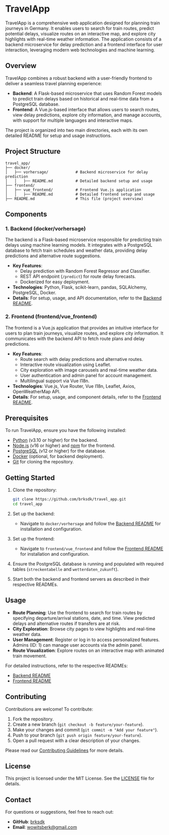 # TravelApp

TravelApp is a comprehensive web application designed for planning train journeys in Germany. It enables users to search for train routes, predict potential delays, visualize routes on an interactive map, and explore city highlights with real-time weather information. The application consists of a backend microservice for delay prediction and a frontend interface for user interaction, leveraging modern web technologies and machine learning.

## Overview
TravelApp combines a robust backend with a user-friendly frontend to deliver a seamless travel planning experience:
- **Backend**: A Flask-based microservice that uses Random Forest models to predict train delays based on historical and real-time data from a PostgreSQL database.
- **Frontend**: A Vue.js-based interface that allows users to search routes, view delay predictions, explore city information, and manage accounts, with support for multiple languages and interactive maps.

The project is organized into two main directories, each with its own detailed README for setup and usage instructions.

## Project Structure
```
travel_app/
├── docker/
│   ├── vorhersage/            # Backend microservice for delay prediction
│   │   ├── README.md          # Detailed backend setup and usage
├── frontend/
│   ├── vue_frontend/          # Frontend Vue.js application
│   │   ├── README.md          # Detailed frontend setup and usage
├── README.md                  # This file (project overview)
```

## Components
### 1. Backend (docker/vorhersage)
The backend is a Flask-based microservice responsible for predicting train delays using machine learning models. It integrates with a PostgreSQL database to fetch train schedules and weather data, providing delay predictions and alternative route suggestions.

- **Key Features**:
  - Delay prediction with Random Forest Regressor and Classifier.
  - REST API endpoint (`/predict`) for route delay forecasts.
  - Dockerized for easy deployment.
- **Technologies**: Python, Flask, scikit-learn, pandas, SQLAlchemy, PostgreSQL, Docker.
- **Details**: For setup, usage, and API documentation, refer to the [Backend README](https://github.com/brksdk/travel_app/blob/master/docker/vorhersage/README.md).

### 2. Frontend (frontend/vue_frontend)
The frontend is a Vue.js application that provides an intuitive interface for users to plan train journeys, visualize routes, and explore city information. It communicates with the backend API to fetch route plans and delay predictions.

- **Key Features**:
  - Route search with delay predictions and alternative routes.
  - Interactive route visualization using Leaflet.
  - City exploration with image carousels and real-time weather data.
  - User authentication and admin panel for account management.
  - Multilingual support via Vue I18n.
- **Technologies**: Vue.js, Vue Router, Vue I18n, Leaflet, Axios, OpenWeatherMap API.
- **Details**: For setup, usage, and component details, refer to the [Frontend README](https://github.com/brksdk/travel_app/blob/master/frontend/vue_frontend/README.md).

## Prerequisites
To run TravelApp, ensure you have the following installed:
- [Python](https://www.python.org/) (v3.10 or higher) for the backend.
- [Node.js](https://nodejs.org/) (v16 or higher) and [npm](https://www.npmjs.com/) for the frontend.
- [PostgreSQL](https://www.postgresql.org/) (v12 or higher) for the database.
- [Docker](https://www.docker.com/) (optional, for backend deployment).
- [Git](https://git-scm.com/) for cloning the repository.

## Getting Started
1. Clone the repository:
   ```bash
   git clone https://github.com/brksdk/travel_app.git
   cd travel_app
   ```

2. Set up the backend:
   - Navigate to `docker/vorhersage` and follow the [Backend README](https://github.com/brksdk/travel_app/blob/master/docker/vorhersage/README.md) for installation and configuration.

3. Set up the frontend:
   - Navigate to `frontend/vue_frontend` and follow the [Frontend README](https://github.com/brksdk/travel_app/blob/master/frontend/vue_frontend/README.md) for installation and configuration.

4. Ensure the PostgreSQL database is running and populated with required tables (`streckentabelle` and `wetterdaten_zukunft`).

5. Start both the backend and frontend servers as described in their respective READMEs.

## Usage
- **Route Planning**: Use the frontend to search for train routes by specifying departure/arrival stations, date, and time. View predicted delays and alternative routes if transfers are at risk.
- **City Exploration**: Browse city pages to view highlights and real-time weather data.
- **User Management**: Register or log in to access personalized features. Admins (ID: 1) can manage user accounts via the admin panel.
- **Route Visualization**: Explore routes on an interactive map with animated train movement.

For detailed instructions, refer to the respective READMEs:
- [Backend README](https://github.com/brksdk/travel_app/blob/master/docker/vorhersage/README.md)
- [Frontend README](https://github.com/brksdk/travel_app/blob/master/frontend/vue_frontend/README.md)

## Contributing
Contributions are welcome! To contribute:
1. Fork the repository.
2. Create a new branch (`git checkout -b feature/your-feature`).
3. Make your changes and commit (`git commit -m "Add your feature"`).
4. Push to your branch (`git push origin feature/your-feature`).
5. Open a pull request with a clear description of your changes.

Please read our [Contributing Guidelines](CONTRIBUTING.md) for more details.

## License
This project is licensed under the MIT License. See the [LICENSE](LICENSE) file for details.

## Contact
For questions or suggestions, feel free to reach out:
- **GitHub**: [brksdk](https://github.com/brksdk)
- **Email**: wowitsberk@gmail.com

